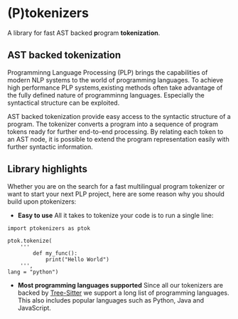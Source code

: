 # (P)tokenizers

A library for fast AST backed **p**rogram **tokenization**.

## AST backed tokenization
Programminng Language Processing (PLP) brings the capabilities of modern NLP systems to the world of programming languages. 
To achieve high performance PLP systems,existing methods often take advantage of the fully defined nature of programminng languages. Especially the syntactical structure can be exploited.

AST backed tokenization provide easy access to the syntactic structure of a program. The tokenizer converts a program into a sequence of program tokens ready for further end-to-end processing.
By relating each token to an AST node, it is possible to extend the program representation easily with further syntactic information.

## Library highlights
Whether you are on the search for a fast multilingual program tokenizer or want to start your next PLP project, here are some reason why you should build upon ptokenizers:

* **Easy to use** All it takes to tokenize your code is to run a single line:
````
import ptokenizers as ptok

ptok.tokenize(
    '''
        def my_func():
            print("Hello World")
    ''',
lang = "python")

````

* **Most programming languages supported** Since all our tokenizers are backed by [Tree-Sitter](https://tree-sitter.github.io/tree-sitter/) we support a long list of programming languages. This also includes popular languages such as Python, Java and JavaScript.
